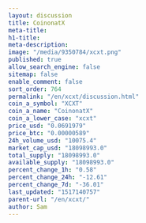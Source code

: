 ```yaml
---
layout: discussion
title: CoinonatX
meta-title: 
h1-title: 
meta-description: 
image: "/media/9350784/xcxt.png"
published: true
allow_search_engine: false
sitemap: false
enable_comment: false
sort_order: 764
permalink: "/en/xcxt/discussion.html"
coin_a_symbol: "XCXT"
coin_a_name: "CoinonatX"
coin_a_lower_case: "xcxt"
price_usd: "0.0691979"
price_btc: "0.00000589"
24h_volume_usd: "10075.4"
market_cap_usd: "18098993.0"
total_supply: "18098993.0"
available_supply: "18098993.0"
percent_change_1h: "0.58"
percent_change_24h: "-12.61"
percent_change_7d: "-36.01"
last_updated: "1517140757"
parent-url: "/en/xcxt/"
author: Sam
---
```


